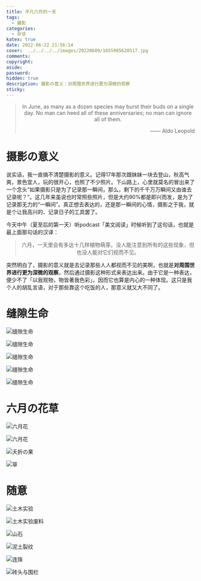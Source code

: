 ```yaml
---
title: 平凡六月的一天
tags:
  - 摄影
categories:
  - 杂谈
katex: true
date: 2022-06-22 21:56:14
cover:  ../../../../images/20220609/1655905628517.jpg
comments:
copyright:
aside:
password:
hidden: true
description: 摄影の意义：对周围世界进行更为深微的观察
sticky:
---
```


> <center>In June, as many as a dozen species may burst their buds on a single day. No man can heed all of these anniversaries; no man can ignore all of them.</center>
> <p align="right">—— Aldo Leopold</p>

# 摄影の意义

说实话，我一直搞不清楚摄影的意义。记得17年那次跟妹妹一块去登山，秋高气爽，景色宜人，玩的很开心，也照了不少照片。下山路上，心里就莫名的冒出来了一个念头<q>如果摄影只是为了记录那一瞬间，那么，剩下的千千万万瞬间又由谁去记录呢？</q>。这几年来虽说也时常照些照片，但是大约90%都是即兴而发，是为了记录那无力的<q>一瞬间</q>。真正想去表达的，还是那一瞬间的心情，摄影之于我，就是个让我高兴的、记录日子的工具罢了。

今天中午（夏至后的第一天）听podcast「美文阅读」时候听到了这句话，也就是最上面那句话的汉译：

> <center>六月，一天里会有多达十几样植物萌芽。没人能注意到所有的这些现象，但也没人能对它们视而不见。
> </center>

突然明白了，摄影的意义就是去记录那些人人都视而不见的美啊，也就是**对周围世界进行更为深微的观察**，然后通过摄影这种形式来表达出来。由于它是一种表达，便少不了「以我观物，物皆著我色彩」，因而它也算是内心的一种体现。这只是我个人的胡乱言语，对于那些靠这个吃饭的人，那意义就又大不同了。

# 缝隙生命

![缝隙生命](../../../../images/20220609/1655905628343.jpg)

![缝隙生命](../../../../images/20220609/1655905628352.jpg)

![缝隙生命](../../../../images/20220609/1655905628467.jpg)

![缝隙生命](../../../../images/20220609/1655905628324.jpg)

![缝隙生命](../../../../images/20220609/1655905628333.jpg)

# 六月の花草

![六月花](../../../../images/20220609/1655905628436.jpg)

![六月花](../../../../images/20220609/1655905628453.jpg)

![夭折の果](../../../../images/20220609/1655905628479.jpg)

![草](../../../../images/20220609/1655905628490.jpg)
# 随意

![土木实验](../../../../images/20220609/1655905628363.jpg)

![土木实验废料](../../../../images/20220609/1655905628416.jpg)

![山石](../../../../images/20220609/1655905628391.jpg)

![泥土裂纹](../../../../images/20220609/1655905628404.jpg)

![连珠](../../../../images/20220609/1655905628505.jpg)

![砖头与围栏](../../../../images/20220609/1655905628377.jpg)

